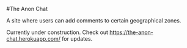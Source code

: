 #The Anon Chat

A site where users can add comments to certain geographical zones.

Currently under construction.
Check out https://the-anon-chat.herokuapp.com/ for updates.

